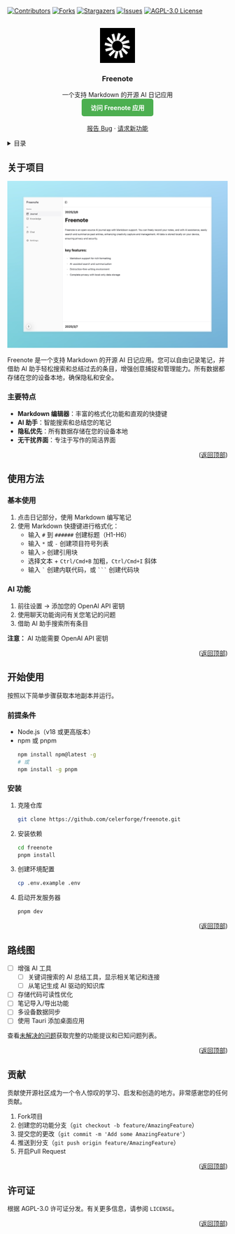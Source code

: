 <!-- Improved compatibility of back to top link: See: https://github.com/othneildrew/Best-README-Template/pull/73 -->

<a id="readme-top"></a>

<!--
*** Thanks for checking out the Best-README-Template. If you have a suggestion
*** that would make this better, please fork the repo and create a pull request
*** or simply open an issue with the tag "enhancement".
*** Don't forget to give the project a star!
*** Thanks again! Now go create something AMAZING! :D
-->

<!-- PROJECT SHIELDS -->
<!--
*** I'm using markdown "reference style" links for readability.
*** Reference links are enclosed in brackets [ ] instead of parentheses ( ).
*** See the bottom of this document for the declaration of the reference variables
*** for contributors-url, forks-url, etc. This is an optional, concise syntax you may use.
*** https://www.markdownguide.org/basic-syntax/#reference-style-links
-->

[![Contributors][contributors-shield]][contributors-url]
[![Forks][forks-shield]][forks-url]
[![Stargazers][stars-shield]][stars-url]
[![Issues][issues-shield]][issues-url]
[![AGPL-3.0 License][license-shield]][license-url]

<!-- PROJECT LOGO -->
<br />
<div align="center">
  <a href="https://github.com/celerforge/freenote">
    <img src="public/logo.png" alt="Logo" width="80" height="80">
  </a>

  <h3 align="center">Freenote</h3>

  <p align="center">
    一个支持 Markdown 的开源 AI 日记应用
    <br />
    <a href="https://freenote.app" style="display: inline-block; padding: 10px 20px; background-color: #4CAF50; color: white; text-decoration: none; border-radius: 5px; font-weight: bold;"><strong>访问 Freenote 应用</strong></a>
    <br />
    <br />
    <a href="https://github.com/celerforge/freenote/issues/new?labels=bug&template=bug-report---.md">报告 Bug</a>
    &middot;
    <a href="https://github.com/celerforge/freenote/issues/new?labels=enhancement&template=feature-request---.md">请求新功能</a>
  </p>
</div>

<!-- TABLE OF CONTENTS -->
<details>
  <summary>目录</summary>
  <ol>
    <li><a href="#关于项目">关于项目</a></li>
    <li><a href="#使用方法">使用方法</a></li>
    <li>
      <a href="#开始使用">开始使用</a>
      <ul>
        <li><a href="#前提条件">前提条件</a></li>
        <li><a href="#安装">安装</a></li>
      </ul>
    </li>
    <li><a href="#路线图">路线图</a></li>
    <li><a href="#贡献">贡献</a></li>
    <li><a href="#许可证">许可证</a></li>
    <li><a href="#联系方式">联系方式</a></li>
  </ol>
</details>

<!-- ABOUT THE PROJECT -->

## 关于项目

[![Freenote截图][product-screenshot]](https://freenote.app)

Freenote 是一个支持 Markdown 的开源 AI 日记应用。您可以自由记录笔记，并借助 AI 助手轻松搜索和总结过去的条目，增强创意捕捉和管理能力。所有数据都存储在您的设备本地，确保隐私和安全。

### 主要特点

- **Markdown 编辑器**：丰富的格式化功能和直观的快捷键
- **AI 助手**：智能搜索和总结您的笔记
- **隐私优先**：所有数据存储在您的设备本地
- **无干扰界面**：专注于写作的简洁界面

<p align="right">(<a href="#readme-top">返回顶部</a>)</p>

<!-- USAGE EXAMPLES -->

## 使用方法

### 基本使用

1. 点击日记部分，使用 Markdown 编写笔记
2. 使用 Markdown 快捷键进行格式化：
   - 输入 `#` 到 `######` 创建标题（H1-H6）
   - 输入 `*` 或 `-` 创建项目符号列表
   - 输入 `>` 创建引用块
   - 选择文本 + `Ctrl/Cmd+B` 加粗，`Ctrl/Cmd+I` 斜体
   - 输入 `` ` `` 创建内联代码，或 ` ``` ` 创建代码块

### AI 功能

1. 前往设置 → 添加您的 OpenAI API 密钥
2. 使用聊天功能询问有关您笔记的问题
3. 借助 AI 助手搜索所有条目

**注意：** AI 功能需要 OpenAI API 密钥

<p align="right">(<a href="#readme-top">返回顶部</a>)</p>

<!-- GETTING STARTED -->

## 开始使用

按照以下简单步骤获取本地副本并运行。

### 前提条件

- Node.js（v18 或更高版本）
- npm 或 pnpm
  ```sh
  npm install npm@latest -g
  # 或
  npm install -g pnpm
  ```

### 安装

1. 克隆仓库
   ```sh
   git clone https://github.com/celerforge/freenote.git
   ```
2. 安装依赖
   ```sh
   cd freenote
   pnpm install
   ```
3. 创建环境配置
   ```sh
   cp .env.example .env
   ```
4. 启动开发服务器
   ```sh
   pnpm dev
   ```

<p align="right">(<a href="#readme-top">返回顶部</a>)</p>

<!-- ROADMAP -->

## 路线图

- [ ] 增强 AI 工具
  - [ ] 关键词搜索的 AI 总结工具，显示相关笔记和连接
  - [ ] 从笔记生成 AI 驱动的知识库
- [ ] 存储代码可读性优化
- [ ] 笔记导入/导出功能
- [ ] 多设备数据同步
- [ ] 使用 Tauri 添加桌面应用

查看[未解决的问题](https://github.com/celerforge/freenote/issues)获取完整的功能提议和已知问题列表。

<p align="right">(<a href="#readme-top">返回顶部</a>)</p>

<!-- CONTRIBUTING -->

## 贡献

贡献使开源社区成为一个令人惊叹的学习、启发和创造的地方。非常感谢您的任何贡献。

1. Fork项目
2. 创建您的功能分支（`git checkout -b feature/AmazingFeature`）
3. 提交您的更改（`git commit -m 'Add some AmazingFeature'`）
4. 推送到分支（`git push origin feature/AmazingFeature`）
5. 开启Pull Request

<p align="right">(<a href="#readme-top">返回顶部</a>)</p>

<!-- LICENSE -->

## 许可证

根据 AGPL-3.0 许可证分发。有关更多信息，请参阅 `LICENSE`。

<p align="right">(<a href="#readme-top">返回顶部</a>)</p>

<!-- MARKDOWN LINKS & IMAGES -->
<!-- https://www.markdownguide.org/basic-syntax/#reference-style-links -->

[contributors-shield]: https://img.shields.io/github/contributors/celerforge/freenote.svg?style=for-the-badge
[contributors-url]: https://github.com/celerforge/freenote/graphs/contributors
[forks-shield]: https://img.shields.io/github/forks/celerforge/freenote.svg?style=for-the-badge
[forks-url]: https://github.com/celerforge/freenote/network/members
[stars-shield]: https://img.shields.io/github/stars/celerforge/freenote.svg?style=for-the-badge
[stars-url]: https://github.com/celerforge/freenote/stargazers
[issues-shield]: https://img.shields.io/github/issues/celerforge/freenote.svg?style=for-the-badge
[issues-url]: https://github.com/celerforge/freenote/issues
[license-shield]: https://img.shields.io/github/license/celerforge/freenote.svg?style=for-the-badge
[license-url]: https://github.com/celerforge/freenote/blob/main/LICENSE
[product-screenshot]: public/screenshot.jpeg
